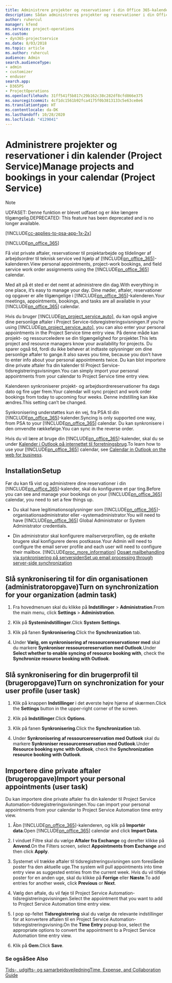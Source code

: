 ```yaml
---
title: Administrere projekter og reservationer i din Office 365-kalender
description: Sådan administreres projekter og reservationer i din Office 365-kalender
author: ruhercul
manager: kfend
ms.service: project-operations
ms.custom:
- dyn365-projectservice
ms.date: 8/03/2018
ms.topic: article
ms.author: ruhercul
audience: Admin
search.audienceType:
- admin
- customizer
- enduser
search.app:
- D365PS
- ProjectOperations
ms.openlocfilehash: 31ff541f5b817c29b162c38c282df8cfd866e375
ms.sourcegitcommit: 4cf1dc1561b92fca4175f0b3813133c5e63ce8e6
ms.translationtype: HT
ms.contentlocale: da-DK
ms.lasthandoff: 10/28/2020
ms.locfileid: "4129041"
---
```

# <a name="manage-projects-and-bookings-in-your-calendar-project-service"></a><span data-ttu-id="e48d8-103">Administrere projekter og reservationer i din kalender (Project Service)</span><span class="sxs-lookup"><span data-stu-id="e48d8-103">Manage projects and bookings in your calendar (Project Service)</span></span>

> [!Note]
> <span data-ttu-id="e48d8-104">UDFASET: Denne funktion er blevet udfaset og er ikke længere tilgængelig.</span><span class="sxs-lookup"><span data-stu-id="e48d8-104">DEPRECATED: This feature has been deprecated and is no longer available.</span></span>

[!INCLUDE[cc-applies-to-psa-app-1x-2x](../includes/cc-applies-to-psa-app-1x-2x.md)]

[!INCLUDE[pn_office_365](../includes/pn-office-365.md)] 

<span data-ttu-id="e48d8-105">Få vist private aftaler, reservationer til projektarbejde og tildelinger af arbejdsordrer til teknisk service ved hjælp af [!INCLUDE[pn_office_365](../includes/pn-office-365.md)]-kalenderen.</span><span class="sxs-lookup"><span data-stu-id="e48d8-105">View personal appointments, project-work bookings, and field service work order assignments using the [!INCLUDE[pn_office_365](../includes/pn-office-365.md)] calendar.</span></span>  
  
 <span data-ttu-id="e48d8-106">Med alt på ét sted er det nemt at administrere din dag.</span><span class="sxs-lookup"><span data-stu-id="e48d8-106">With everything in one place, it’s easy to manage your day.</span></span> <span data-ttu-id="e48d8-107">Dine møder, aftaler, reservationer og opgaver er alle tilgængelige i [!INCLUDE[pn_office_365](../includes/pn-office-365.md)]-kalenderen.</span><span class="sxs-lookup"><span data-stu-id="e48d8-107">Your meetings, appointments, bookings, and tasks are all available in your [!INCLUDE[pn_office_365](../includes/pn-office-365.md)] calendar.</span></span>  
  
 <span data-ttu-id="e48d8-108">Hvis du bruger [!INCLUDE[pn_project_service_auto](../includes/pn-project-service-auto.md)], du kan også angive dine personlige aftaler i Project Service-tidsregistreringsvisningen.</span><span class="sxs-lookup"><span data-stu-id="e48d8-108">If you’re using [!INCLUDE[pn_project_service_auto](../includes/pn-project-service-auto.md)], you can also enter your personal appointments in the Project Service time entry view.</span></span> <span data-ttu-id="e48d8-109">På denne måde kan projekt- og ressourceledere se din tilgængelighed for projekter.</span><span class="sxs-lookup"><span data-stu-id="e48d8-109">This lets project and resource managers know your availability for projects.</span></span> <span data-ttu-id="e48d8-110">Du sparer også tid, fordi du ikke behøver at indtaste oplysninger om dine personlige aftaler to gange.</span><span class="sxs-lookup"><span data-stu-id="e48d8-110">It also saves you time, because you don’t have to enter info about your personal appointments twice.</span></span> <span data-ttu-id="e48d8-111">Du kan blot importere dine private aftaler fra din kalender til Project Service-tidsregistreringsvisningen.</span><span class="sxs-lookup"><span data-stu-id="e48d8-111">You can simply import your personal appointments from your calendar to Project Service time entry view.</span></span>  
  
 <span data-ttu-id="e48d8-112">Kalenderen synkroniserer projekt- og arbejdsordrereservationer fra dags dato og fire uger frem.</span><span class="sxs-lookup"><span data-stu-id="e48d8-112">Your calendar will sync project and work order bookings from today to upcoming four weeks.</span></span> <span data-ttu-id="e48d8-113">Denne indstilling kan ikke ændres.</span><span class="sxs-lookup"><span data-stu-id="e48d8-113">This setting can’t be changed.</span></span>  
  
 <span data-ttu-id="e48d8-114">Synkronisering understøttes kun én vej, fra PSA til din [!INCLUDE[pn_office_365](../includes/pn-office-365.md)]-kalender.</span><span class="sxs-lookup"><span data-stu-id="e48d8-114">Syncing is only supported one way, from PSA to your [!INCLUDE[pn_office_365](../includes/pn-office-365.md)] calendar.</span></span> <span data-ttu-id="e48d8-115">Du kan synkronisere i den omvendte rækkefølge.</span><span class="sxs-lookup"><span data-stu-id="e48d8-115">You can sync in the reverse order.</span></span> 
  
 <span data-ttu-id="e48d8-116">Hvis du vil lære at bruge din [!INCLUDE[pn_office_365](../includes/pn-office-365.md)]-kalender, skal du se under [Kalender i Outlook på internettet til forretningsbrug](https://support.office.com/article/Calendar-in-Outlook-on-the-web-for-business-5219c457-d1fe-4c2f-9032-1a816b88e936).</span><span class="sxs-lookup"><span data-stu-id="e48d8-116">To learn how to use your [!INCLUDE[pn_office_365](../includes/pn-office-365.md)] calendar, see [Calendar in Outlook on the web for business](https://support.office.com/article/Calendar-in-Outlook-on-the-web-for-business-5219c457-d1fe-4c2f-9032-1a816b88e936).</span></span>  
  
## <a name="setup"></a><span data-ttu-id="e48d8-117">Installation</span><span class="sxs-lookup"><span data-stu-id="e48d8-117">Setup</span></span>  
 <span data-ttu-id="e48d8-118">Før du kan få vist og administrere dine reservationer i din [!INCLUDE[pn_office_365](../includes/pn-office-365.md)]-kalender, skal du konfigurere et par ting.</span><span class="sxs-lookup"><span data-stu-id="e48d8-118">Before you can see and manage your bookings on your [!INCLUDE[pn_office_365](../includes/pn-office-365.md)] calendar, you need to set a few things up.</span></span>  
  
- <span data-ttu-id="e48d8-119">Du skal have legitimationsoplysninger som [!INCLUDE[pn_office_365](../includes/pn-office-365.md)]-organisationsadministrator eller -systemadministrator.</span><span class="sxs-lookup"><span data-stu-id="e48d8-119">You will need to have [!INCLUDE[pn_office_365](../includes/pn-office-365.md)] Global Administrator or System Administrator credentials.</span></span>  
  
- <span data-ttu-id="e48d8-120">Din administrator skal konfigurere mailserverprofilen, og de enkelte brugere skal konfigurere deres postkasse.</span><span class="sxs-lookup"><span data-stu-id="e48d8-120">Your Admin will need to configure the email server profile and each user will need to configure their mailbox.</span></span> [!INCLUDE[proc_more_information](../includes/proc-more-information.md)] <span data-ttu-id="e48d8-121">[Opsæt mailbehandling via synkronisering på serversiden](https://docs.microsoft.com/dynamics365/customerengagement/on-premises/admin/set-up-server-side-synchronization-of-email-appointments-contacts-and-tasks)</span><span class="sxs-lookup"><span data-stu-id="e48d8-121">[Set up email processing through server-side synchronization](https://docs.microsoft.com/dynamics365/customerengagement/on-premises/admin/set-up-server-side-synchronization-of-email-appointments-contacts-and-tasks)</span></span>  
  
## <a name="turn-on-synchronization-for-your-organization-admin-task"></a><span data-ttu-id="e48d8-122">Slå synkronisering til for din organisationen (administratoropgave)</span><span class="sxs-lookup"><span data-stu-id="e48d8-122">Turn on synchronization for your organization (admin task)</span></span>  
  
1.  <span data-ttu-id="e48d8-123">Fra hovedmenuen skal du klikke på **Indstillinger** > **Administration**.</span><span class="sxs-lookup"><span data-stu-id="e48d8-123">From the main menu, click **Settings** > **Administration**.</span></span>  
  
2.  <span data-ttu-id="e48d8-124">Klik på **Systemindstillinger**.</span><span class="sxs-lookup"><span data-stu-id="e48d8-124">Click **System Settings**.</span></span>  
  
3.  <span data-ttu-id="e48d8-125">Klik på fanen **Synkronisering**.</span><span class="sxs-lookup"><span data-stu-id="e48d8-125">Click the **Synchronization** tab.</span></span>  
  
4.  <span data-ttu-id="e48d8-126">Under **Vælg, om synkronisering af ressourcereservationer med** skal du markere **Synkroniser ressourcereservation med Outlook**.</span><span class="sxs-lookup"><span data-stu-id="e48d8-126">Under **Select whether to enable syncing of resource booking with**, check the **Synchronize resource booking with Outlook**.</span></span>  
  
## <a name="turn-on-synchronization-for-your-user-profile-user-task"></a><span data-ttu-id="e48d8-127">Slå synkronisering for din brugerprofil til (brugeropgave)</span><span class="sxs-lookup"><span data-stu-id="e48d8-127">Turn on synchronization for your user profile (user task)</span></span>  
  
1.  <span data-ttu-id="e48d8-128">Klik på knappen **Indstillinger** i det øverste højre hjørne af skærmen.</span><span class="sxs-lookup"><span data-stu-id="e48d8-128">Click the **Settings** button in the upper-right corner of the screen.</span></span>  
  
2.  <span data-ttu-id="e48d8-129">Klik på **Indstillinger**.</span><span class="sxs-lookup"><span data-stu-id="e48d8-129">Click **Options**.</span></span>  
  
3.  <span data-ttu-id="e48d8-130">Klik på fanen **Synkronisering**.</span><span class="sxs-lookup"><span data-stu-id="e48d8-130">Click the **Synchronization** tab.</span></span>  
  
4.  <span data-ttu-id="e48d8-131">Under **Synkronisering af ressourcereservation med Outlook** skal du markere **Synkroniser ressourcereservation med Outlook**.</span><span class="sxs-lookup"><span data-stu-id="e48d8-131">Under **Resource booking sync with Outlook**, check the **Synchronization resource booking with Outlook**.</span></span>  
  
## <a name="import-your-personal-appointments-user-task"></a><span data-ttu-id="e48d8-132">Importere dine private aftaler (brugeropgave)</span><span class="sxs-lookup"><span data-stu-id="e48d8-132">Import your personal appointments (user task)</span></span>  
 <span data-ttu-id="e48d8-133">Du kan importere dine private aftaler fra din kalender til Project Service Automation-tidsregistreringsvisningen.</span><span class="sxs-lookup"><span data-stu-id="e48d8-133">You can import your personal appointments from your calendar to Project Service Automation time entry view.</span></span>  
  
1. <span data-ttu-id="e48d8-134">Åbn [!INCLUDE[pn_office_365](../includes/pn-office-365.md)]-kalenderen, og klik på **Importér data**.</span><span class="sxs-lookup"><span data-stu-id="e48d8-134">Open [!INCLUDE[pn_office_365](../includes/pn-office-365.md)] calendar and click **Import Data**.</span></span>  
  
2. <span data-ttu-id="e48d8-135">I vinduet Filtre skal du vælge **Aftaler fra Exchange** og derefter klikke på **Anvend**.</span><span class="sxs-lookup"><span data-stu-id="e48d8-135">On the Filters screen, select **Appointments from Exchange** and then click **Apply**.</span></span>  
  
3. <span data-ttu-id="e48d8-136">Systemet vil trække aftaler til tidsregistreringsvisningen som foreslåede poster fra den aktuelle uge.</span><span class="sxs-lookup"><span data-stu-id="e48d8-136">The system will pull appointments into time entry view as suggested entries from the current week.</span></span> <span data-ttu-id="e48d8-137">Hvis du vil tilføje poster for en anden uge, skal du klikke på **Forrige** eller **Næste**.</span><span class="sxs-lookup"><span data-stu-id="e48d8-137">To add entries for another week, click **Previous** or **Next**.</span></span>  
  
4. <span data-ttu-id="e48d8-138">Vælg den aftale, du vil føje til Project Service Automation-tidsregistreringsvisningen.</span><span class="sxs-lookup"><span data-stu-id="e48d8-138">Select the appointment that you want to add to Project Service Automation time entry view.</span></span>  
  
5. <span data-ttu-id="e48d8-139">I pop op-feltet **Tidsregistrering** skal du vælge de relevante indstillinger for at konvertere aftalen til en Project Service Automation-tidsregistreringsvisning.</span><span class="sxs-lookup"><span data-stu-id="e48d8-139">On the **Time Entry** popup box, select the appropriate options to convert the appointment to a Project Service Automation time entry view.</span></span>  
  
6. <span data-ttu-id="e48d8-140">Klik på **Gem**.</span><span class="sxs-lookup"><span data-stu-id="e48d8-140">Click **Save**.</span></span>  
  
### <a name="see-also"></a><span data-ttu-id="e48d8-141">Se også</span><span class="sxs-lookup"><span data-stu-id="e48d8-141">See Also</span></span>  
 [<span data-ttu-id="e48d8-142">Tids-, udgifts- og samarbejdsvejledning</span><span class="sxs-lookup"><span data-stu-id="e48d8-142">Time, Expense, and Collaboration Guide</span></span>](../psa/time-expense-collaboration-guide.md)
